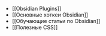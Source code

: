 - [[Obsidian Plugins]]
- [[Основные хоткеи Obsidian]]
- [[Обучающие статьи по Obsidian]]
- [[Полезные CSS]]